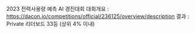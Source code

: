 2023 전력사용량 예측 AI 경진대회
대회개요 : https://dacon.io/competitions/official/236125/overview/description
결과 : Private 리더보드 33등 (상위 4% 이내)
